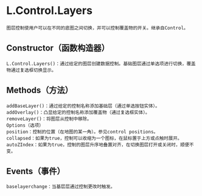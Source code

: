 #   L.Control.Layers
    图层控制使用户可以在不同的底图之间切换，并可以控制覆盖物的开关。继承自Control。
##  Constructor（函数构造器）
    L.Control.Layers()：通过给定的图层创建数据控制。基础图层通过单选项进行切换，覆盖物通过复选框切换显示。
##  Methods（方法）
    addBaseLayer()：通过给定的控制名称添加基础层（通过单选按钮实体）。
    addOverlay()：凸显给定的控制名称添加覆盖物（通过复选框实体）。
    removeLayer()：将图层从控制中移除。
    Options（选项）
    position：控制的位置（在地图的某一角）。参见control positions。
    collapsed：如果为true，控制可以收缩为一个图标，在鼠标置于上方或点触时展开。
    autoZIndex：如果为true，控制的图层升序地叠置对齐，在切换图层打开或关闭时，顺便不变。
##  Events（事件）
    baselayerchange：当基层层通过控制更改时触发。